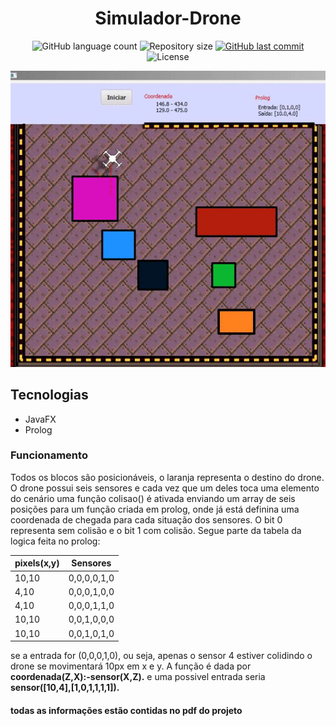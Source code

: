  <h1 align="center">Simulador-Drone</h1>
<p align="center">
  <img alt="GitHub language count" src="https://img.shields.io/github/languages/count/sarev17/Simulador-Drone">

  <img alt="Repository size" src="https://img.shields.io/github/repo-size/sarev17/Simulador-Drone">
  
  <a href="https://github.com/willianpraciano/Pong-C/commits/master">
    <img alt="GitHub last commit" src="https://img.shields.io/github/last-commit/sarev17/Simulador-Drone">
  </a>

  <img alt="License" src="https://img.shields.io/badge/license-MIT-brightgreen">
</p>

<p align="center">
  <img src="https://github.com/sarev17/Simulador-Drone/blob/master/Drone/src/Video_1589235675.gif">
</p>

## Tecnologias
- JavaFX
- Prolog

### Funcionamento
Todos os blocos são posicionáveis, o laranja representa o destino do drone. O drone possui seis sensores e cada vez que um deles toca uma elemento do cenário uma função colisao() é ativada enviando um array de seis posições para um função criada em prolog, onde já está definina uma coordenada de chegada para cada situação dos sensores. O bit 0 representa sem colisão e o bit 1 com colisão. Segue parte da tabela da logica feita no prolog:

|pixels(x,y)|  Sensores |
|-----------|-----------|
|   10,10   |0,0,0,0,1,0|
|   4,10    |0,0,0,1,0,0|
|   4,10    |0,0,0,1,1,0|
|   10,10   |0,0,1,0,0,0|
|   10,10   |0,0,1,0,1,0|

se a entrada for (0,0,0,1,0), ou seja, apenas o sensor 4 estiver colidindo o drone se movimentará 10px em x e y. A função é dada por **coordenada(Z,X):-sensor(X,Z).** e uma possivel entrada seria **sensor([10,4],[1,0,1,1,1,1]).**



#### todas as informações estão contidas no pdf do projeto
